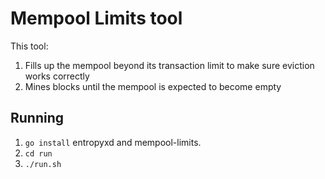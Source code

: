 # Mempool Limits tool

This tool:

1. Fills up the mempool beyond its transaction limit to make sure eviction works correctly
2. Mines blocks until the mempool is expected to become empty

## Running

1. `go install` entropyxd and mempool-limits.
2. `cd run`
3. `./run.sh`


